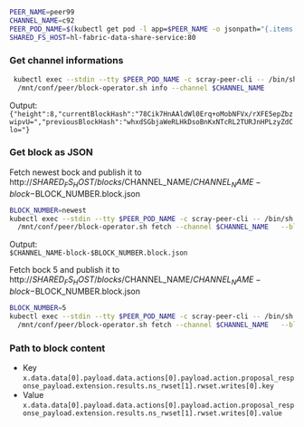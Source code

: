 
```bash
PEER_NAME=peer99
CHANNEL_NAME=c92
PEER_POD_NAME=$(kubectl get pod -l app=$PEER_NAME -o jsonpath="{.items[0].metadata.name}")
SHARED_FS_HOST=hl-fabric-data-share-service:80
```

### Get channel informations

```bash
 kubectl exec --stdin --tty $PEER_POD_NAME -c scray-peer-cli -- /bin/sh \
  /mnt/conf/peer/block-operator.sh info --channel $CHANNEL_NAME
```

Output:  
``{"height":8,"currentBlockHash":"78Cik7HnAAldWl0Erq+oMobNFVx/rXFE5epZbzwipvU=","previousBlockHash":"whxdSGbjaWeRLHkDsoBnKxNTcRL2TURJnHPLzyZdClo="}``


### Get block as JSON

Fetch newest bock and publish it to http://$SHARED_FS_HOST/blocks/$CHANNEL_NAME/$CHANNEL_NAME-block-$BLOCK_NUMBER.block.json
```bash
BLOCK_NUMBER=newest
kubectl exec --stdin --tty $PEER_POD_NAME -c scray-peer-cli -- /bin/sh \
  /mnt/conf/peer/block-operator.sh fetch --channel $CHANNEL_NAME   --block $BLOCK_NUMBER  --publish $SHARED_FS_HOST
```

Output:  
``$CHANNEL_NAME-block-$BLOCK_NUMBER.block.json``

Fetch bock 5 and publish it to http://$SHARED_FS_HOST/blocks/$CHANNEL_NAME/$CHANNEL_NAME-block-$BLOCK_NUMBER.block.json
```bash
BLOCK_NUMBER=5
kubectl exec --stdin --tty $PEER_POD_NAME -c scray-peer-cli -- /bin/sh \
  /mnt/conf/peer/block-operator.sh fetch --channel $CHANNEL_NAME   --block $BLOCK_NUMBER  --publish $SHARED_FS_HOST
```

### Path to block content

* Key  
  ``x.data.data[0].payload.data.actions[0].payload.action.proposal_response_payload.extension.results.ns_rwset[1].rwset.writes[0].key``
* Value  
  ``x.data.data[0].payload.data.actions[0].payload.action.proposal_response_payload.extension.results.ns_rwset[1].rwset.writes[0].value``
